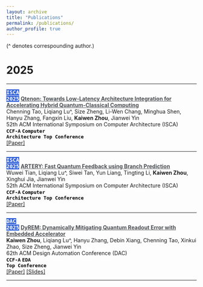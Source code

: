 ```yaml
---
layout: archive
title: "Publications"
permalink: /publications/
author_profile: true
---
```

(^ denotes correspounding author.)
<!-- You can also find my articles on <u><a href="https://scholar.google.com/citations?hl=zh-CN&user=635o82sAAAAJ">my Google Scholar profile</a>.</u> -->

# 2025
------

<code style="color: #ffffff; background-color:rgb(51, 98, 217); font-size: 1.01em;"><b>ISCA 2025</b></code>
<a href="" style="color:rgb(74, 78, 82); "><strong>
  Qtenon: Towards Low-Latency Architecture Integration for Accelerating Hybrid Quantum-Classical Computing</strong>
</a>
<br>
<span >Chenning Tao, Liqiang Lu^, Size Zheng, Li-Wen Chang, Minghua Shen, Hanyu Zhang, Fangxin Liu, <strong>Kaiwen Zhou</strong>, Jianwei Yin
</span>
<br>
<span style="">
52th ACM International Symposium on Computer Architecture (ISCA)
</span>
<br>
<code style="color: black; background-color: #fafafa; font-size: 0.9em;"><b>CCF-A</b></code>
<code style="color: black; background-color: #fafafa; font-size: 0.9em;"><b>Computer Architecture Top Conference</b></code>
<br>
<a href="../paper_files/ISCA2025_Qtenon_.pdf">[Paper]</a>

------

<code style="color: #ffffff; background-color:rgb(51, 98, 217); font-size: 1.01em;"><b>ISCA 2025</b></code>
<a href="" style="color:rgb(74, 78, 82); "><strong>
  ARTERY: Fast Quantum Feedback using Branch Prediction </strong>
</a>
<br>
<span >Wuwei Tian, Liqiang Lu^, Siwei Tan, Yun Liang, Tingting Li, <strong>Kaiwen Zhou</strong>, Xinghui Jia, Jianwei Yin
</span>
<br>
<span style="">
52th ACM International Symposium on Computer Architecture (ISCA)
</span>
<br>
<code style="color: black; background-color: #fafafa; font-size: 0.9em;"><b>CCF-A</b></code>
<code style="color: black; background-color: #fafafa; font-size: 0.9em;"><b>Computer Architecture Top Conference</b></code>
<br>
<a href="../paper_files/ISCA2025_ARTERY.pdf">[Paper]</a>

------

<code style="color: #ffffff; background-color:rgb(51, 98, 217); font-size: 1.01em;"><b>DAC 2025</b></code>
<a href="" style="color:rgb(74, 78, 82); "><strong>
  DyREM: Dynamically Mitigating Quantum Readout Error with Embedded Accelerator</strong>
</a>
<br>
<span ><strong>Kaiwen Zhou</strong>, Liqiang Lu^, Hanyu Zhang, Debin Xiang, Chenning Tao, Xinkui Zhao, Size Zheng, Jianwei Yin
</span>
<br>
<span style="">
62th ACM Design Automation Conference (DAC)
</span>
<br>
<code style="color: black; background-color: #fafafa; font-size: 0.9em;"><b>CCF-A</b></code>
<code style="color: black; background-color: #fafafa; font-size: 0.9em;"><b>EDA Top Conference</b></code>
<br>
<a href="../paper_files/DAC2025_DyREM.pdf">[Paper]</a> <a href="../slides_files/DAC2025_DyREM_PPT.pdf">[Slides]</a>

------